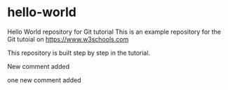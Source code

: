 # hello-world
Hello World repository for Git tutorial
This is an example repository for the Git tutoial on https://www.w3schools.com

This repository is built step by step in the tutorial.

New comment added

one new comment added

